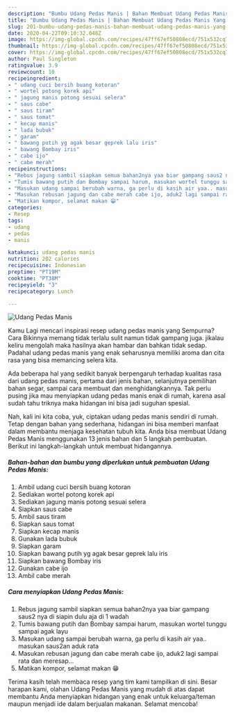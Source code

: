 ```yaml
---
description: "Bumbu Udang Pedas Manis | Bahan Membuat Udang Pedas Manis Yang Lezat Sekali"
title: "Bumbu Udang Pedas Manis | Bahan Membuat Udang Pedas Manis Yang Lezat Sekali"
slug: 201-bumbu-udang-pedas-manis-bahan-membuat-udang-pedas-manis-yang-lezat-sekali
date: 2020-04-22T09:10:32.048Z
image: https://img-global.cpcdn.com/recipes/47ff67ef50808ecd/751x532cq70/udang-pedas-manis-foto-resep-utama.jpg
thumbnail: https://img-global.cpcdn.com/recipes/47ff67ef50808ecd/751x532cq70/udang-pedas-manis-foto-resep-utama.jpg
cover: https://img-global.cpcdn.com/recipes/47ff67ef50808ecd/751x532cq70/udang-pedas-manis-foto-resep-utama.jpg
author: Paul Singleton
ratingvalue: 3.9
reviewcount: 10
recipeingredient:
- " udang cuci bersih buang kotoran"
- " wortel potong korek api"
- " jagung manis potong sesuai selera"
- " saus cabe"
- " saus tiram"
- " saus tomat"
- " kecap manis"
- " lada bubuk"
- " garam"
- " bawang putih yg agak besar geprek lalu iris"
- " bawang Bombay iris"
- " cabe ijo"
- " cabe merah"
recipeinstructions:
- "Rebus jagung sambil siapkan semua bahan2nya yaa biar gampang saus2 nya di siapin dulu aja di 1 wadah"
- "Tumis bawang putih dan Bombay sampai harum, masukan wortel tunggu sampai agak layu"
- "Masukan udang sampai berubah warna, ga perlu di kasih air yaa.. masukan saus2an aduk rata"
- "Masukan rebusan jagung dan cabe merah cabe ijo, aduk2 lagi sampai rata dan meresap..."
- "Matikan kompor, selamat makan 😁"
categories:
- Resep
tags:
- udang
- pedas
- manis

katakunci: udang pedas manis 
nutrition: 202 calories
recipecuisine: Indonesian
preptime: "PT19M"
cooktime: "PT38M"
recipeyield: "3"
recipecategory: Lunch

---
```



![Udang Pedas Manis](https://img-global.cpcdn.com/recipes/47ff67ef50808ecd/751x532cq70/udang-pedas-manis-foto-resep-utama.jpg)

Kamu Lagi mencari inspirasi resep udang pedas manis yang Sempurna? Cara Bikinnya memang tidak terlalu sulit namun tidak gampang juga. jikalau keliru mengolah maka hasilnya akan hambar dan bahkan tidak sedap. Padahal udang pedas manis yang enak seharusnya memiliki aroma dan cita rasa yang bisa memancing selera kita.

Ada beberapa hal yang sedikit banyak berpengaruh terhadap kualitas rasa dari udang pedas manis, pertama dari jenis bahan, selanjutnya pemilihan bahan segar, sampai cara membuat dan menghidangkannya. Tak perlu pusing jika mau menyiapkan udang pedas manis enak di rumah, karena asal sudah tahu triknya maka hidangan ini bisa jadi suguhan spesial.




Nah, kali ini kita coba, yuk, ciptakan udang pedas manis sendiri di rumah. Tetap dengan bahan yang sederhana, hidangan ini bisa memberi manfaat dalam membantu menjaga kesehatan tubuh kita. Anda bisa membuat Udang Pedas Manis menggunakan 13 jenis bahan dan 5 langkah pembuatan. Berikut ini langkah-langkah untuk membuat hidangannya.

<!--inarticleads1-->

##### Bahan-bahan dan bumbu yang diperlukan untuk pembuatan Udang Pedas Manis:

1. Ambil  udang cuci bersih buang kotoran
1. Sediakan  wortel potong korek api
1. Sediakan  jagung manis potong sesuai selera
1. Siapkan  saus cabe
1. Ambil  saus tiram
1. Siapkan  saus tomat
1. Siapkan  kecap manis
1. Gunakan  lada bubuk
1. Siapkan  garam
1. Siapkan  bawang putih yg agak besar geprek lalu iris
1. Siapkan  bawang Bombay iris
1. Gunakan  cabe ijo
1. Ambil  cabe merah




<!--inarticleads2-->

##### Cara menyiapkan Udang Pedas Manis:

1. Rebus jagung sambil siapkan semua bahan2nya yaa biar gampang saus2 nya di siapin dulu aja di 1 wadah
1. Tumis bawang putih dan Bombay sampai harum, masukan wortel tunggu sampai agak layu
1. Masukan udang sampai berubah warna, ga perlu di kasih air yaa.. masukan saus2an aduk rata
1. Masukan rebusan jagung dan cabe merah cabe ijo, aduk2 lagi sampai rata dan meresap...
1. Matikan kompor, selamat makan 😁




Terima kasih telah membaca resep yang tim kami tampilkan di sini. Besar harapan kami, olahan Udang Pedas Manis yang mudah di atas dapat membantu Anda menyiapkan hidangan yang enak untuk keluarga/teman maupun menjadi ide dalam berjualan makanan. Selamat mencoba!

